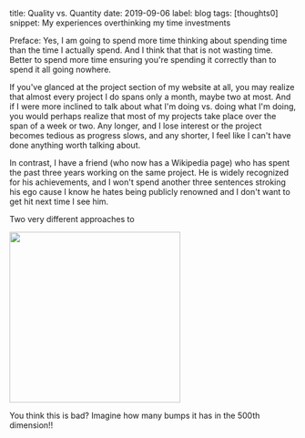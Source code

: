 title: Quality vs. Quantity
date: 2019-09-06
label: blog
tags: [thoughts0]
snippet: My experiences overthinking my time investments

Preface: Yes, I am going to spend more time thinking about spending time than the time I actually spend. And I think that that is not wasting time. Better to spend more time ensuring you're spending it correctly than to spend it all going nowhere. 

If you've glanced at the project section of my website at all, you may realize that almost every project I do spans only a month, maybe two at most. And if I were more inclined to talk about what I'm doing vs. doing what I'm doing, you would perhaps realize that most of my projects take place over the span of a week or two. Any longer, and I lose interest or the project becomes tedious as progress slows, and any shorter, I feel like I can't have done anything worth talking about. 

In contrast, I have a friend (who now has a Wikipedia page) who has spent the past three years working on the same project. He is widely recognized for his achievements, and I won't spend another three sentences stroking his ego cause I know he hates being publicly renowned and I don't want to get hit next time I see him. 

Two very different approaches to 


<img src="https://cdn-images-1.medium.com/max/1600/1*f9a162GhpMbiTVTAua_lLQ.png" class="mx-auto d-block" width = 300px style=""/>

<p class="caption">You think this is bad? Imagine how many bumps it has in the 500th dimension!!</p>
